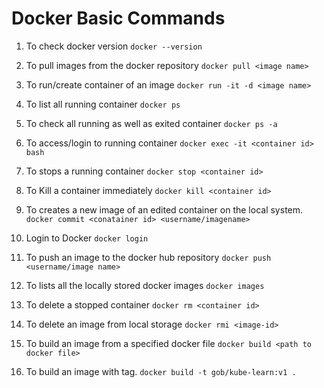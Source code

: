 # Docker Basic Commands

1. To check docker version `docker --version`
2. To pull images from the docker repository `docker pull <image name>`
3. To run/create container of an image `docker run -it -d <image name>`
4. To list all running container `docker ps`
5. To check all running as well as exited container `docker ps -a`
6. To access/login to running container `docker exec -it <container id> bash`
7. To stops a running container `docker stop <container id>`
8. To Kill a container immediately `docker kill <container id>`
9. To creates a new image of an edited container on the local system. `docker commit <conatainer id> <username/imagename>`
10. Login to Docker `docker login`
11. To push an image to the docker hub repository `docker push <username/image name>`
12. To lists all the locally stored docker images `docker images`
13. To delete a stopped container `docker rm <container id>`
14. To delete an image from local storage `docker rmi <image-id>`
15. To build an image from a specified docker file `docker build <path to docker file>`

16. To build an image with tag. `docker build -t gob/kube-learn:v1 .`
